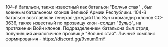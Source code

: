 104-й батальон, также известный как батальон "Волчья стая" , был военным батальоном клонов Великой Армии Республики. 104-й батальон возглавляли генерал-джедай Пло Кун и командир клонов CC-3636, также известный по прозвищу клон -солдат "Вульф", на протяжении Войн клонов. Подразделением батальона был отряд, получивший аналогичное прозвище "Волчья стая".
Личный комплик формирования - https://discord.gg/9vnum9mY
